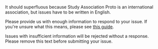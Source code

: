 It should superfluous because Study Association Proto is an international association, but issues have to be written in English.

Please provide us with enough information to respond to your issue. If you're unsure what this means, please see [this guide](https://wiki.proto.utwente.nl/ict/issues).

Issues with insufficient information will be rejected without a response. Please remove this text before submitting your issue.
